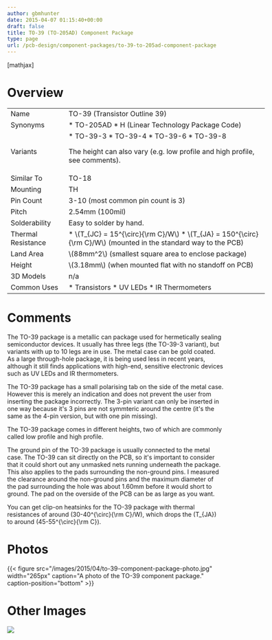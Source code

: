 ```yaml
---
author: gbmhunter
date: 2015-04-07 01:15:40+00:00
draft: false
title: TO-39 (TO-205AD) Component Package
type: page
url: /pcb-design/component-packages/to-39-to-205ad-component-package
---
```


[mathjax]

# Overview

<table style="width: 600px;" ><tbody ><tr >
<td >Name
</td>
<td >TO-39 (Transistor Outline 39)
</td></tr><tr >
<td >Synonyms
</td>
<td >  * TO-205AD  * H (Linear Technology Package Code)
</td></tr><tr >
<td >Variants
</td>
<td >  * TO-39-3  * TO-39-4  * TO-39-6  * TO-39-8

The height can also vary (e.g. low profile and high profile, see comments).

</td></tr><tr >
<td >Similar To
</td>
<td >TO-18
</td></tr><tr >
<td >Mounting
</td>
<td >TH
</td></tr><tr >
<td >Pin Count
</td>
<td >3-10 (most common pin count is 3)
</td></tr><tr >
<td >Pitch
</td>
<td >2.54mm (100mil)
</td></tr><tr >
<td >Solderability
</td>
<td >Easy to solder by hand.
</td></tr><tr >
<td >Thermal Resistance
</td>
<td >  * \(T_{JC} = 15^{\circ}{\rm C}/W\)  * \(T_{JA} = 150^{\circ}{\rm C}/W\) (mounted in the standard way to the PCB)
</td></tr><tr >
<td >Land Area
</td>
<td >\(88mm^2\) (smallest square area to enclose package)
</td></tr><tr >
<td >Height
</td>
<td >\(3.18mm\) (when mounted flat with no standoff on PCB)
</td></tr><tr >
<td >3D Models
</td>
<td >n/a
</td></tr><tr >
<td >Common Uses
</td>
<td >  * Transistors  * UV LEDs  * IR Thermometers
</td></tr></tbody></table>

# Comments

The TO-39 package is a metallic can package used for hermetically sealing semiconductor devices. It usually has three legs (the TO-39-3 variant), but variants with up to 10 legs are in use. The metal case can be gold coated. As a large through-hole package, it is being used less in recent years, although it still finds applications with high-end, sensitive electronic devices such as UV LEDs and IR thermometers.

The TO-39 package has a small polarising tab on the side of the metal case. However this is merely an indication and does not prevent the user from inserting the package incorrectly. The 3-pin variant can only be inserted in one way because it's 3 pins are not symmteric around the centre (it's the same as the 4-pin version, but with one pin missing).

The TO-39 package comes in different heights, two of which are commonly called low profile and high profile.

The ground pin of the TO-39 package is usually connected to the metal case. The TO-39 can sit directly on the PCB, so it's important to consider that it could short out any unmasked nets running underneath the package. This also applies to the pads surrounding the non-ground pins. I measured the clearance around the non-ground pins and the maximum diameter of the pad surrounding the hole was about 1.60mm before it would short to ground. The pad on the overside of the PCB can be as large as you want.

You can get clip-on heatsinks for the TO-39 package with thermal resistances of around \(30-40^{\circ}{\rm C}/W\), which drops the \(T_{JA}\) to around \(45-55^{\circ}{\rm C}\).

# Photos

{{< figure src="/images/2015/04/to-39-component-package-photo.jpg" width="265px" caption="A photo of the TO-39 component package." caption-position="bottom" >}}

# Other Images

![](http://blog.mbedded.ninja/nextgen-attach_to_post/preview/id--6589)

